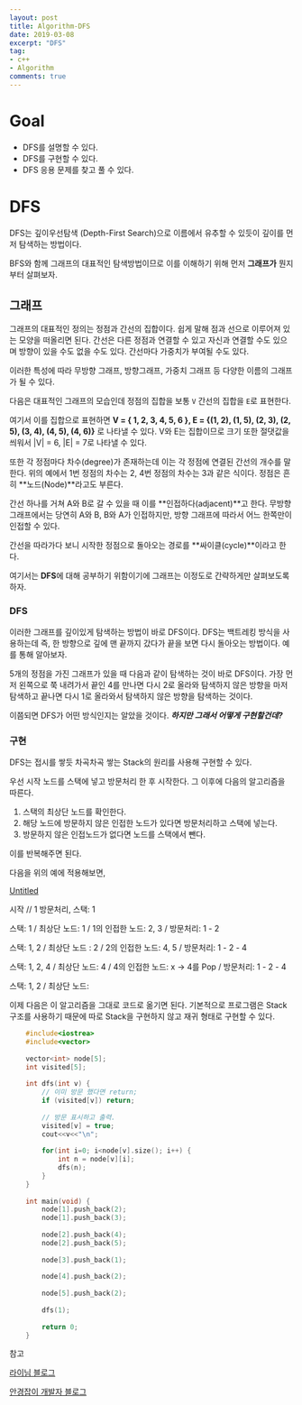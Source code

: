 ```yaml
---
layout: post
title: Algorithm-DFS
date: 2019-03-08
excerpt: "DFS"
tag:
- c++
- Algorithm
comments: true
---
```


# Goal

- DFS를 설명할 수 있다.
- DFS를 구현할 수 있다.
- DFS 응용 문제를 찾고 풀 수 있다.

# DFS

DFS는 깊이우선탐색 (Depth-First Search)으로 이름에서 유추할 수 있듯이 깊이를 먼저 탐색하는 방법이다. 

BFS와 함께 그래프의 대표적인 탐색방법이므로 이를 이해하기 위해 먼저 **그래프가** 뭔지 부터 살펴보자.

## 그래프

그래프의 대표적인 정의는 정점과 간선의 집합이다. 쉽게 말해 점과 선으로 이루어져 있는 모양을 떠올리면 된다. 간선은 다른 정점과 연결할 수 있고 자신과 연결할 수도 있으며 방향이 있을 수도 없을 수도 있다. 간선마다 가중치가 부여될 수도 있다.

이러한 특성에 따라 무방향 그래프, 방향그래프, 가중치 그래프 등 다양한 이름의 그래프가 될 수 있다.

[](https://www.notion.so/79d731d9fee64a3b84abcba6131216b1#17976556b83c44b1a7ec46ac7c343f28)

다음은 대표적인 그래프의 모습인데 정점의 집합을 보통 `V` 간선의 집합을 `E`로 표현한다. 

여기서 이를 집합으로 표현하면 **V = { 1, 2, 3, 4, 5, 6 }, E = {(1, 2), (1, 5), (2, 3), (2, 5), (3, 4), (4, 5), (4, 6)}** 로 나타낼 수 있다. V와 E는 집합이므로 크기 또한 절댓값을 씌워서 |V| = 6, |E| = 7로 나타낼 수 있다. 

또한 각 정점마다 차수(degree)가 존재하는데 이는 각 정점에 연결된 간선의 개수를 말한다. 위의 예에서 1번 정점의 차수는 2, 4번 정점의 차수는 3과 같은 식이다. 정점은 흔히 **노드(Node)**라고도 부른다. 

간선 하나를 거쳐 A와 B로 갈 수 있을 때 이를 **인접하다(adjacent)**고 한다. 무방향 그래프에서는 당연히 A와 B, B와 A가 인접하지만, 방향 그래프에 따라서 어느 한쪽만이 인접할 수 있다. 

간선을 따라가다 보니 시작한 정점으로 돌아오는 경로를 **싸이클(cycle)**이라고 한다.

여기서는 **DFS**에 대해 공부하기 위함이기에 그래프는 이정도로 간략하게만 살펴보도록 하자.

### DFS

이러한 그래프를 깊이있게 탐색하는 방법이 바로 DFS이다. DFS는 백트레킹 방식을 사용하는데 즉, 한 방향으로 깊에 맨 끝까지 갔다가 끝을 보면 다시 돌아오는 방법이다. 예를 통해 알아보자.

[](https://www.notion.so/79d731d9fee64a3b84abcba6131216b1#a2589135011f4eb4b8bbddb8542d5c48)

5개의 정점을 가진 그래프가 있을 때 다음과 같이 탐색하는 것이 바로 DFS이다. 가장 먼저 왼쪽으로 쭉 내려가서 끝인 4를 만나면 다시 2로 올라와 탐색하지 않은 방향을 마저 탐색하고 끝나면 다시 1로 올라와서 탐색하지 않은 방향을 탐색하는 것이다. 

이쯤되면 DFS가 어떤 방식인지는 알았을 것이다. ***하지만 그래서 어떻게 구현할건데?***

### 구현

DFS는 접시를 쌓듯 차곡차곡 쌓는 Stack의 원리를 사용해 구현할 수 있다. 

우선 시작 노드를 스택에 넣고 방문처리 한 후 시작한다. 그 이후에 다음의 알고리즘을 따른다. 

1. 스택의 최상단 노드를 확인한다.
2. 해당 노드에 방문하지 않은 인접한 노드가 있다면 방문처리하고 스택에 넣는다. 
3. 방문하지 않은 인접노드가 없다면 노드를 스택에서 뺀다. 

이를 반복해주면 된다. 

다음을 위의 예에 적용해보면, 

[Untitled](https://www.notion.so/059cb073dead4662a5c5f62a67f6e609)

시작 // 1 방문처리, 스택: 1

스택: 1 / 최상단 노드: 1 / 1의 인접한 노드: 2, 3 / 방문처리: 1 - 2

스택: 1, 2 / 최상단 노드 : 2 / 2의 인접한 노드: 4, 5 / 방문처리: 1 - 2 - 4

스택: 1, 2, 4 / 최상단 노드: 4 / 4의 인접한 노드: x → 4를 Pop / 방문처리: 1 - 2 - 4

스택: 1, 2 / 최상단 노드: 

이제 다음은 이 알고리즘을 그대로 코드로 옮기면 된다. 기본적으로 프로그램은 Stack구조를 사용하기 때문에 따로 Stack을 구현하지 않고 재귀 형태로 구현할 수 있다.

``` c++
    #include<iostrea>
    #include<vector>
    
    vector<int> node[5];
    int visited[5];
    
    int dfs(int v) {
    	// 이미 방문 했다면 return;
    	if (visited[v]) return;
    	
    	// 방문 표시하고 출력.
    	visited[v] = true;
    	cout<<v<<"\n";
    
    	for(int i=0; i<node[v].size(); i++) {
    		int n = node[v][i];
    		dfs(n);
    	}
    }
    
    int main(void) {
    	node[1].push_back(2);
    	node[1].push_back(3);
    
    	node[2].push_back(4);
    	node[2].push_back(5);
    
    	node[3].push_back(1);
    	
    	node[4].push_back(2);
    
    	node[5].push_back(2);
    
    	dfs(1);
    
    	return 0;
    }
```

참고

[라이님 블로그]([https://kks227.blog.me/220785731077](https://kks227.blog.me/220785731077))

[안경잡이 개발자 블로그]([https://blog.naver.com/ndb796/221230945092](https://blog.naver.com/ndb796/221230945092))